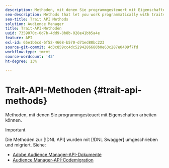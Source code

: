 ```yaml
---
description: Methoden, mit denen Sie programmgesteuert mit Eigenschaften arbeiten können.
seo-description: Methods that let you work programmatically with traits.
seo-title: Trait API Methods
solution: Audience Manager
title: Trait-API-Methoden
uuid: 7359070c-0d7b-4dd9-8b8b-028e41bb5a4e
feature: API
exl-id: 65e1b6cd-6f52-4668-b570-d71ed88bc223
source-git-commit: 4d3c859cc4dc5294286680b0e63c287e0409f7fd
workflow-type: tm+mt
source-wordcount: '43'
ht-degree: 13%

---
```


# Trait-API-Methoden {#trait-api-methods}

Methoden, mit denen Sie programmgesteuert mit Eigenschaften arbeiten können.

>[!IMPORTANT]
>
>Die Methoden zur [!DNL API] wurden mit [!DNL Swagger] umgeschrieben und migriert. Siehe:
>
>* [Adobe Audience Manager-API-Dokumente](https://bank.demdex.com/portal/swagger/index.html)
>* [Audience Manager-API-Codemigration](../../api/api-swagger-migration.md)
